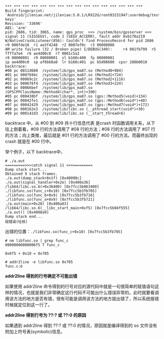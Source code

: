 
```
*** *** *** *** *** *** *** *** *** *** *** *** *** *** *** ***
Build fingerprint:
'Android/jileniao.net/jileniao:5.0.1/LRX22G/root03231947:userdebug/test-keys'
Revision: '33696'
ABI: 'arm'
pid: 2686, tid: 3065, name: gps_proc  >>> /system/bin/gpsserver <<<
signal 11 (SIGSEGV), code 2 (SEGV_ACCERR), fault addr 0xb170a219
W/NativeCrashListener(856): Couldn't find ProcessRecord for pid 2686
r0 000fde18  r1 ae3f4248  r2 0007ef0c  r3 00008000
AM write failure (32 / Broken pipe) I/DEBUG(349):     r4 001fb799  r5 ffffa7e4  r6 ae4d00c0  r7 0001c5a2
r8 00000081  r9 00000001  sl b160c400  fp 00000001
ip ae4d00c0  sp af0bb8a0  lr b160c401  pc b5d08680  cpsr 280b0010
backtrace:
#00 pc 0011d680  /system/lib/gps_ma87.so (Method0+984)
#01 pc 0007694c  /system/lib/gps_ma87.so (Method1+724)
#02 pc 00069c2c  /system/lib/gps_ma87.so (Method2+1116)
#03 pc 000676f4  /system/lib/gps_ma87.so (Method3+224)
#04 pc 00066bef  /system/lib/gps_ma87.so (GPSCPPClassName::Method4(char*, int)+390)
#05 pc 000438bf  /system/lib/gps_ma87.so (gps::Method5(void)+134)
#06 pc 00042fe1  /system/lib/gps_ma87.so (gps::Method6(void*)+40)
#07 pc 00042429  /system/lib/gps_ma87.so (gps::Method7(void*)+172)
#08 pc 000162e3  /system/lib/libc.so (__pthread_start(void*)+30)
#09 pc 000142d3  /system/lib/libc.so (__start_thread+6)
```

backtrace 中，从 #00 到 #09 共十行信息代表 是crash 时函数调用关系，从下往上倒着看，#09 行的方法调用了 #08 行的方法；#08 行的方法调用了 #07 行的方法；向上类推，最后就是 #01 行的方法调用了 #00 行的方法。而最终出现的 crash 就是在 #00 行中。

举个例子，以下 backtrace中，

```
# ./a.out
=========>>>catch signal 11 <<<=========
Dump stack start...
Obtained 9 stack frames.
./a.out(dump_stack+0x1f) [0x40098c]
./a.out(signal_handler+0x2e) [0x400a36]
/lib64/libc.so.6(+0x36400) [0x7fcc5b063400]
./libfunc.so(func_c+0x10) [0x7fcc5b3fb705]
./libfunc.so(func_b+0x9) [0x7fcc5b3fb716]
./libfunc.so(func_a+0x9) [0x7fcc5b3fb721]
./a.out(main+0x28) [0x400a83]
/lib64/libc.so.6(__libc_start_main+0xf5) [0x7fcc5b04f555]
./a.out() [0x4008a9]
Dump stack end...
段错误(吐核)
```

出错的位置：`./libfunc.so(func_c+0x10) [0x7fcc5b3fb705]`

```
# nm libfunc.so | grep func_c
00000000000006f5 T func_c
```

```
0x6f5 + 0x10 = 0x705
```

```
# addr2line -e libfunc.so 0x705
func.c:6
```

**addr2line 得到的行号确定不可能出错**

如果使用 addr2line 命令得到的行号对应的源代码中就是一句很简单的赋值语句这样的情况，也就是我们非常确定这行代码不可能出什么错误异常的。此时就要看调用该方法的地方是否有错，很有可能是调用该方法的地方就出错了，所以系统报错时候就定位到这一行了。

**addr2line 得到行号为 ??:? 或 ??:0 的原因**

如果遇到 addr2line 得到 ??:? 或 ??:0 的情况，原因就是编译得到的 so 文件没有附加上符号表(symbolic)信息。









